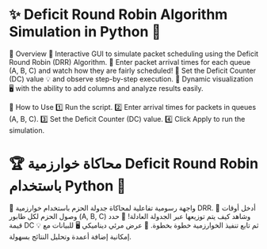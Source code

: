# ✨ Deficit Round Robin Algorithm Simulation in Python 🐍

  📌 Overview
  🔹 Interactive GUI to simulate packet scheduling using the Deficit Round Robin (DRR) Algorithm.
  🔹 Enter packet arrival times for each queue (A, B, C) and watch how they are fairly scheduled!
  🔹 Set the Deficit Counter (DC) value 💡 and observe step-by-step execution.
  🔹 Dynamic visualization 🖥️ with the ability to add columns and analyze results easily.

  🚀 How to Use
  1️⃣ Run the script.
  2️⃣ Enter arrival times for packets in queues (A, B, C).
  3️⃣ Set the Deficit Counter (DC) value.
  4️⃣ Click Apply to run the simulation.

# 🏆 محاكاة خوارزمية Deficit Round Robin باستخدام Python 🐍
  🔹 واجهة رسومية تفاعلية لمحاكاة جدولة الحزم باستخدام خوارزمية DRR.
  🔹 أدخل أوقات وصول الحزم لكل طابور (A, B, C) وشاهد كيف يتم توزيعها عبر الجدولة العادلة!
  🔹 حدد قيمة DC 💡 ثم تابع تنفيذ الخوارزمية خطوة بخطوة.
  🔹 عرض مرئي ديناميكي 🖥️ للبيانات مع إمكانية إضافة أعمدة وتحليل النتائج بسهولة.

